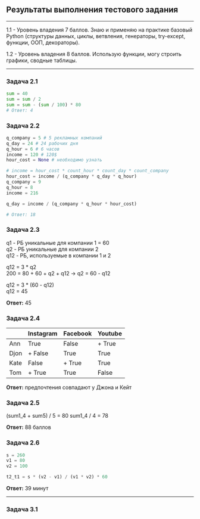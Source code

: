 ## Результаты выполнения тестового задания
***
1.1 - Уровень владения 7 баллов. Знаю и применяю на практике базовый Python
(структуры данных, циклы, ветвления, генераторы, try-except, функции, ООП, декораторы).

1.2 - Уровень владения 8 баллов. Использую функции, могу строить графики, сводные таблицы.
***
### Задача 2.1
```python
sum = 40
sum = sum / 2
sum = sum - (sum / 100) * 80
# Ответ: 4
```
### Задача 2.2
```python
q_company = 5 # 5 рекламных компаний
q_day = 24 # 24 рабочих дня
q_hour = 6 # 6 часов
income = 120 # 120$
hour_cost = None # необходимо узнать

# income = hour_cost * count_hour * count_day * count_company
hour_cost = income / (q_company * q_day * q_hour)
q_company = 9
q_hour = 8
income = 216

q_day = income / (q_company * q_hour * hour_cost)

# Ответ: 18
```
### Задача 2.3

q1 - РБ уникальные для компании 1 = 60 \
q2 - РБ уникальные для компании 2 \
q12 - РБ, используемые в компании 1 и 2

q12 = 3 * q2 \
200 = 80 + 60 + q2 + q12 -> q2 = 60 - q12

q12 = 3 * (60 - q12) \
q12 = 45

**Ответ:** 45

### Задача 2.4

|      | Instagram | Facebook | Youtube |
|------|-----------|----------|---------|
| Ann  | True      | False    | + True  |
| Djon | + False   | True     | True    |
| Kate | False     | + True   | True    |
| Tom  | + True    | True     | False   |

**Ответ:** предпочтения совпадают у Джона и Кейт
### Задача 2.5
(sum1_4 + sum5) / 5 = 80
sum1_4 / 4 = 78

**Ответ:** 88 баллов
### Задача 2.6
```python
s = 260
v1 = 80
v2 = 100

t2_t1 = s * (v2 - v1) / (v1 * v2) * 60
```
**Ответ:** 39 минут
***
### Задача 3.1
